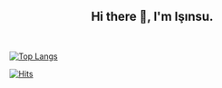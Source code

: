 

<h2 align="center">Hi there 👋, I'm Işınsu.</h2>
<br>

<!--
**isinsuarici/isinsuarici** is a ✨ _special_ ✨ repository because its `README.md` (this file) appears on your GitHub profile.

Here are some ideas to get you started:





- 🔭 I’m currently working on ...
- 🌱 I’m currently learning ...
- 👯 I’m looking to collaborate on ...
- 🤔 I’m looking for help with ...
- 💬 Ask me about ...
- 📫 How to reach me: ...
- 😄 Pronouns: ...
- ⚡ Fun fact: ...
-->
[![Top Langs](https://github-readme-stats.vercel.app/api/top-langs/?username=isinsuarici&layout=compact&theme=vue&show_icons=true)](https://github.com/anuraghazra/github-readme-stats)


[![Hits](https://hits.seeyoufarm.com/api/count/incr/badge.svg?url=https%3A%2F%2Fgithub.com%2Fisinsuarici&count_bg=%2379C83D&title_bg=%238CCA63&icon=&icon_color=%233C4F1B&title=visits&edge_flat=true)](https://hits.seeyoufarm.com)

